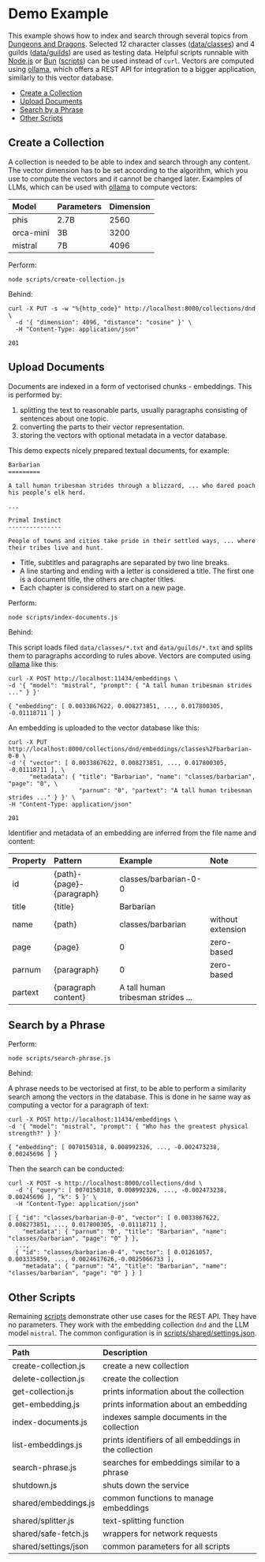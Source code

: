 # Demo Example

This example shows how to index and search through several topics from [Dungeons and Dragons]. Selected 12 character classes ([data/classes]) and 4 guilds ([data/guilds]) are used as testing data. Helpful scripts runnable with [Node.js] or [Bun] ([scripts]) can be used instead of `curl`. Vectors are computed using [ollama], which offers a REST API for integration to a bigger application, similarly to this vector database.

- [Create a Collection](#create-a-collection)
- [Upload Documents](#upload-documents)
- [Search by a Phrase](#search-by-a-phrase)
- [Other Scripts](#other-scripts)

## Create a Collection

A collection is needed to be able to index and search through any content. The vector dimension has to be set according to the algorithm, which you use to compute the vectors and it cannot be changed later. Examples of LLMs, which can be used with [ollama] to compute vectors:

| Model     | Parameters | Dimension |
|:----------|:-----------|:----------|
| phis      | 2.7B       | 2560      |
| orca-mini | 3B         | 3200      |
| mistral   | 7B         | 4096      |

Perform:

    node scripts/create-collection.js

Behind:

    curl -X PUT -s -w "%{http_code}" http://localhost:8000/collections/dnd \
      -d '{ "dimension": 4096, "distance": "cosine" }' \
      -H "Content-Type: application/json"

    201

## Upload Documents

Documents are indexed in a form of vectorised chunks - embeddings. This is performed by:

1. splitting the text to reasonable parts, usually paragraphs consisting of sentences about one topic.
2. converting the parts to their vector representation.
3. storing the vectors with optional metadata in a vector database.

This demo expects nicely prepared textual documents, for example:

    Barbarian
    =========

    A tall human tribesman strides through a blizzard, ... who dared poach his people’s elk herd.

    ...

    Primal Instinct
    ---------------

    People of towns and cities take pride in their settled ways, ... where their tribes live and hunt.

* Title, subtitles and paragraphs are separated by two line breaks.
* A line starting and ending with a letter is considered a title. The first one is a document title, the others are chapter titles.
* Each chapter is considered to start on a new page.

Perform:

    node scripts/index-documents.js

Behind:

This script loads filed `data/classes/*.txt` and `data/guilds/*.txt` and splits them to paragraphs according to rules above. Vectors are computed using [ollama] like this:

    curl -X POST http://localhost:11434/embeddings \
    -d '{ "model": "mistral", "prompt": { "A tall human tribesman strides ..." } }'

    { "embedding": [ 0.0033867622, 0.008273851, ..., 0.017800305, -0.01118711 ] }

An embedding is uploaded to the vector database like this:

    curl -X PUT http://localhost:8000/collections/dnd/embeddings/classes%2Fbarbarian-0-0 \
    -d '{ "vector": [ 0.0033867622, 0.008273851, ..., 0.017800305, -0.01118711 ], \
          "metadata": { "title": "Barbarian", "name": "classes/barbarian", "page": "0", \
                        "parnum": "0", "partext": "A tall human tribesman strides ..." } }' \
    -H "Content-Type: application/json"

    201

Identifier and metadata of an embedding are inferred from the file name and content:

| Property | Pattern                   | Example                            | Note              |
|:---------|:--------------------------|:-----------------------------------|:------------------|
| id       | {path}-{page}-{paragraph} | classes/barbarian-0-0              |                   |
| title    | {title}                   | Barbarian                          |                   |
| name     | {path}                    | classes/barbarian                  | without extension |
| page     | {page}                    | 0                                  | zero-based        |
| parnum   | {paragraph}               | 0                                  | zero-based        |
| partext  | {paragraph content}       | A tall human tribesman strides ... |                   |

## Search by a Phrase

Perform:

    node scripts/search-phrase.js

Behind:

A phrase needs to be vectorised at first, to be able to perform a similarity search among the vectors in the database. This is done in he same way as computing a vector for a paragraph of text:

    curl -X POST http://localhost:11434/embeddings \
    -d '{ "model": "mistral", "prompt": { "Who has the greatest physical strength?" } }'

    { "embedding": [ 0070150318, 0.008992326, ..., -0.002473238, 0.00245696 ] }

Then the search can be conducted:

    curl -X POST -s http://localhost:8000/collections/dnd \
      -d '{ "query": [ 0070150318, 0.008992326, ..., -0.002473238, 0.00245696 ], "k": 5 }' \
      -H "Content-Type: application/json"

    [ { "id": "classes/barbarian-0-0", "vector": [ 0.0033867622, 0.008273851, ..., 0.017800305, -0.01118711 ],
        "metadata": { "parnum": "0", "title": "Barbarian", "name": "classes/barbarian", "page": "0" } },
      ...,
      { "id": "classes/barbarian-0-4", "vector": [ 0.01261057, 0.003335859, ..., 0.0024617626,-0.0025066733 ],
        "metadata": { "parnum": "4", "title": "Barbarian", "name": "classes/barbarian", "page": "0" } } ]

## Other Scripts

Remaining [scripts] demonstrate other use cases for the REST API. They have no parameters. They work with the embedding collection `dnd` and the LLM model `mistral`. The common configuration is in [scripts/shared/settings.json].

| Path                 | Description                                            |
|:---------------------|:-------------------------------------------------------|
| create-collection.js | create a new collection                                |
| delete-collection.js | create the collection                                  |
| get-collection.js    | prints information about the collection                |
| get-embedding.js     | prints information about an embedding                  |
| index-documents.js   | indexes sample  documents in the collection            |
| list-embeddings.js   | prints identifiers of all embeddings in the collection |
| search-phrase.js     | searches for embeddings similar to a phrase            |
| shutdown.js          | shuts down the service                                 |
| shared/embeddings.js | common functions to manage embeddings                  |
| shared/splitter.js   | text-splitting function                                |
| shared/safe-fetch.js | wrappers for network requests                          |
| shared/settings/json | common parameters for all scripts                      |

[Dungeons and Dragons]: https://www.dndbeyond.com
[data/classes]: ../data/classes
[data/guilds]: ../data/guilds
[scripts]:  ../scripts
[Node.js]: https://nodejs.org
[Bun]: https://bun.sh
[ollama]: https://ollama.ai
[scripts/shared/settings.json]: ../scripts/shared/settings.json
